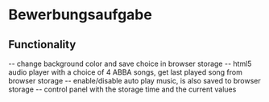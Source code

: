 # Bewerbungsaufgabe

Functionality
------------------

-- change background color and save choice in browser storage
-- html5 audio player with a choice of 4 ABBA songs, get last played song from browser storage
-- enable/disable auto play music, is also saved to browser storage
-- control panel with the storage time and the current values
